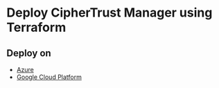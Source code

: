 # Deploy CipherTrust Manager using Terraform

## Deploy on
- [Azure](./azure/)
- [Google Cloud Platform](./gcp/)

